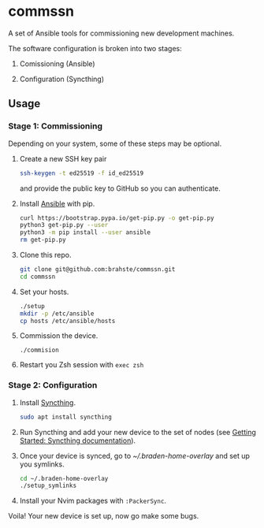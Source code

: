 # commssn

A set of Ansible tools for commissioning new development machines.

The software configuration is broken into two stages:

1. Comissioning (Ansible)

2. Configuration (Syncthing)

## Usage

### Stage 1: Commissioning

Depending on your system, some of these steps may be optional.

1. Create a new SSH key pair
   
   ```bash
   ssh-keygen -t ed25519 -f id_ed25519
   ```
   
   and provide the public key to GitHub so you can authenticate.

2. Install [Ansible](https://docs.ansible.com/ansible/latest/installation_guide/intro_installation.html#installing-and-upgrading-ansible-with-pip) with pip.
   
   ```bash
   curl https://bootstrap.pypa.io/get-pip.py -o get-pip.py
   python3 get-pip.py --user
   python3 -m pip install --user ansible
   rm get-pip.py
   ```

3. Clone this repo.
   
   ```bash
   git clone git@github.com:brahste/commssn.git
   cd commssn
   ```

4. Set your hosts.
   
   ```bash
   ./setup
   mkdir -p /etc/ansible
   cp hosts /etc/ansible/hosts
   ```

5. Commission the device.
   
   ```
   ./commision
   ```
   
6. Restart you Zsh session with `exec zsh`

### Stage 2: Configuration
   
1. Install [Syncthing](https://syncthing.net/).

   ```bash
   sudo apt install syncthing
   ```

2. Run Syncthing and add your new device to the set of nodes (see [Getting Started: Syncthing documentation](https://docs.syncthing.net/intro/getting-started.html#getting-started)).

3. Once your device is synced, go to *~/.braden-home-overlay* and set up you symlinks.
   
   ```bash
   cd ~/.braden-home-overlay
   ./setup_symlinks
   ```

3. Install your Nvim packages with `:PackerSync`.

Voila! Your new device is set up, now go make some bugs.
